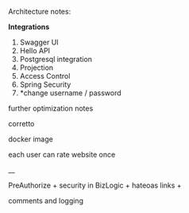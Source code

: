 Architecture notes:

**Integrations**

1. Swagger UI
2. Hello API
3. Postgresql integration
4. Projection
5. Access Control
6. Spring Security
7. *change username / password

further optimization notes

corretto 

docker image 

each user can rate website once

__

PreAuthorize +
security in BizLogic +
hateoas links +

comments and logging
